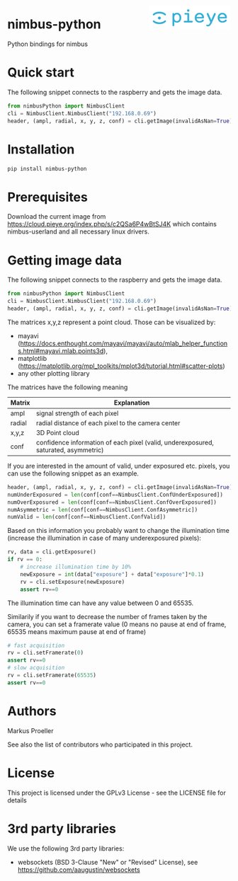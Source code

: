 <img src="./assets/PIEYE_Logo_RGB_POS.png" align="right"
     title="pieye logo" width="184" height="55">

# nimbus-python
Python bindings for nimbus

# Quick start

The following snippet connects to the raspberry and gets the image data.

```python
from nimbusPython import NimbusClient
cli = NimbusClient.NimbusClient("192.168.0.69")
header, (ampl, radial, x, y, z, conf) = cli.getImage(invalidAsNan=True)
```

# Installation
```
pip install nimbus-python
```

# Prerequisites
Download the current image from https://cloud.pieye.org/index.php/s/c2QSa6P4wBtSJ4K which contains nimbus-userland and all necessary linux drivers.

# Getting image data

The following snippet connects to the raspberry and gets the image data.

```python
from nimbusPython import NimbusClient
cli = NimbusClient.NimbusClient("192.168.0.69")
header, (ampl, radial, x, y, z, conf) = cli.getImage(invalidAsNan=True)
```

The matrices x,y,z represent a point cloud. Those can be visualized by:
- mayavi (https://docs.enthought.com/mayavi/mayavi/auto/mlab_helper_functions.html#mayavi.mlab.points3d),
- matplotlib (https://matplotlib.org/mpl_toolkits/mplot3d/tutorial.html#scatter-plots)
- any other plotting library

The matrices have the following meaning

| Matrix  |  Explanation  |
| ------- | ------------- |
| ampl    | signal strength of each pixel |
| radial  | radial distance of each pixel to the camera center |
| x,y,z   | 3D Point cloud |
| conf    | confidence information of each pixel (valid, underexposured, saturated, asymmetric) |

If you are interested in the amount of valid, under exposured etc. pixels, you can use the following snippet as an example.

```python
header, (ampl, radial, x, y, z, conf) = cli.getImage(invalidAsNan=True)
numUnderExposured = len(conf[conf==NimbusClient.ConfUnderExposured])
numOverExposured = len(conf[conf==NimbusClient.ConfOverExposured])
numAsymmetric = len(conf[conf==NimbusClient.ConfAsymmetric])
numValid = len(conf[conf==NimbusClient.ConfValid])
```

Based on this information you probably want to change the illumination time (increase the illumination in case of many underexposured pixels):

```python
rv, data = cli.getExposure()
if rv == 0:
    # increase illumination time by 10%
    newExposure = int(data["exposure"] + data["exposure"]*0.1)
    rv = cli.setExposure(newExposure)
    assert rv==0
```

The illumination time can have any value between 0 and 65535.

Similarily if you want to decrease the number of frames taken by the camera, you can set a framerate value (0 means no pause at end of frame, 65535 means maximum pause at end of frame)
```python
# fast acquisition
rv = cli.setFramerate(0)
assert rv==0
# slow acquisition
rv = cli.setFramerate(65535)
assert rv==0
```

# Authors
Markus Proeller

See also the list of contributors who participated in this project.

# License
This project is licensed under the GPLv3 License - see the LICENSE file for details

# 3rd party libraries
We use the following 3rd party libraries:
 
- websockets (BSD 3-Clause "New" or "Revised" License), see https://github.com/aaugustin/websockets
